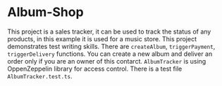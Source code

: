# Album-Shop
This project is a sales tracker, it can be used to track the status of any products, in this example it is used for a music store.
This project demonstrates test writing skills.
There are `createAlbum`, `triggerPayment`, `triggerDelivery` functions. You can create a new album and deliver an order only if you are an owner of this contarct. `AlbumTracker` is using OppenZeppelin library for access control. 
There is a test file `AlbumTracker.test.ts`.
